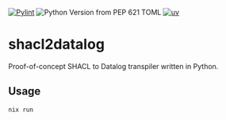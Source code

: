 [![Pylint](https://github.com/poppy-io/SHACLog/actions/workflows/pylint.yml/badge.svg)](https://github.com/poppy-io/SHACLog/actions/workflows/pylint.yml)
![Python Version from PEP 621 TOML](https://img.shields.io/python/required-version-toml?tomlFilePath=https%3A%2F%2Fraw.githubusercontent.com%2Fpoppy-io%2FSHACLog%2Frefs%2Fheads%2Fmain%2Fpyproject.toml)
[![uv](https://img.shields.io/endpoint?url=https://raw.githubusercontent.com/astral-sh/uv/main/assets/badge/v0.json)](https://github.com/astral-sh/uv)

# shacl2datalog
Proof-of-concept SHACL to Datalog transpiler written in Python.

## Usage
```nix run```